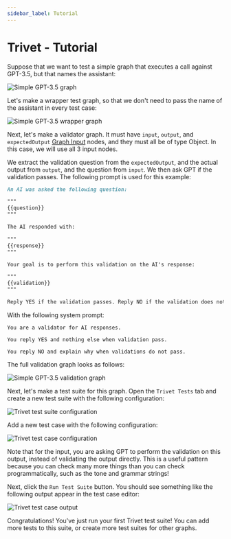 ```yaml
---
sidebar_label: Tutorial
---
```


# Trivet - Tutorial

Suppose that we want to test a simple graph that executes a call against GPT-3.5, but that names the assistant:

![Simple GPT-3.5 graph](assets/trivet-example-01.png)

Let's make a wrapper test graph, so that we don't need to pass the name of the assistant in every test case:

![Simple GPT-3.5 wrapper graph](assets/trivet-example-02.png)

Next, let's make a validator graph. It must have `input`, `output`, and `expectedOutput` [Graph Input](../node-reference/graph-input) nodes, and they must all be of type Object. In this case, we will use all 3 input nodes.

We extract the validation question from the `expectedOutput`, and the actual output from `output`, and the question from `input`. We then ask GPT if the validation passes. The following prompt is used for this example:

```markdown
An AI was asked the following question:

"""
{{question}}
"""

The AI responded with:

"""
{{response}}
"""

Your goal is to perform this validation on the AI's response:

"""
{{validation}}
"""

Reply YES if the validation passes. Reply NO if the validation does not pass, and explain why.
```

With the following system prompt:

```
You are a validator for AI responses.

You reply YES and nothing else when validation pass.

You reply NO and explain why when validations do not pass.
```

The full validation graph looks as follows:

![Simple GPT-3.5 validation graph](assets/trivet-example-05.png)

Next, let's make a test suite for this graph. Open the `Trivet Tests` tab and create a new test suite with the following configuration:

![Trivet test suite configuration](assets/trivet-example-03.png)

Add a new test case with the following configuration:

![Trivet test case configuration](assets/trivet-example-04.png)

Note that for the input, you are asking GPT to perform the validation on this output, instead of validating the output directly. This is a useful pattern because you can check many more things than you can check programmatically, such as the tone and grammar strings!

Next, click the `Run Test Suite` button. You should see something like the following output appear in the test case editor:

![Trivet test case output](assets/trivet-example-06.png)

Congratulations! You've just run your first Trivet test suite! You can add more tests to this suite, or create more test suites for other graphs.
